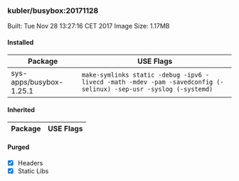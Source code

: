 ### kubler/busybox:20171128

Built: Tue Nov 28 13:27:16 CET 2017
Image Size: 1.17MB

#### Installed
Package | USE Flags
--------|----------
sys-apps/busybox-1.25.1 | `make-symlinks static -debug -ipv6 -livecd -math -mdev -pam -savedconfig (-selinux) -sep-usr -syslog (-systemd)`
#### Inherited
Package | USE Flags
--------|----------
#### Purged
- [x] Headers
- [x] Static Libs
